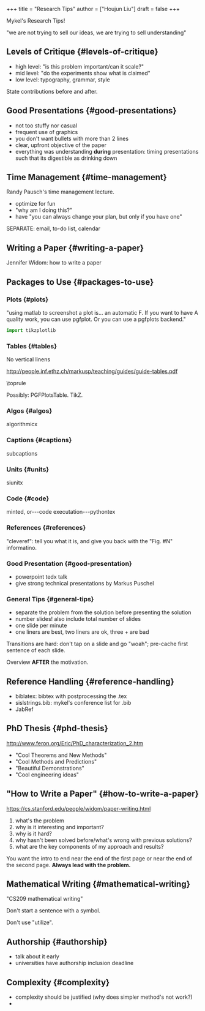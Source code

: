 +++
title = "Research Tips"
author = ["Houjun Liu"]
draft = false
+++

Mykel's Research Tips!

"we are not trying to sell our ideas, we are trying to sell understanding"


## Levels of Critique {#levels-of-critique}

-   high level: "is this problem important/can it scale?"
-   mid level: "do the experiments show what is claimed"
-   low level: typography, grammar, style

State contributions before and after.


## Good Presentations {#good-presentations}

-   not too stuffy nor casual
-   frequent use of graphics
-   you don't want bullets with more than 2 lines
-   clear, upfront objective of the paper
-   everything was understanding **during** presentation: timing presentations such that its digestible as drinking down


## Time Management {#time-management}

Randy Pausch's time management lecture.

-   optimize for fun
-   "why am I doing this?"
-   have "you can always change your plan, but only if you have one"

SEPARATE: email, to-do list, calendar


## Writing a Paper {#writing-a-paper}

Jennifer Widom: how to write a paper


## Packages to Use {#packages-to-use}


### Plots {#plots}

"using matlab to screenshot a plot is... an automatic F. If you want to have A quality work, you can use pgfplot. Or you can use a pgfplots backend."

```python
import tikzplotlib
```


### Tables {#tables}

No vertical linens

<http://people.inf.ethz.ch/markusp/teaching/guides/guide-tables.pdf>

\toprule

Possibly: PGFPlotsTable. TikZ.


### Algos {#algos}

algorithmicx


### Captions {#captions}

subcaptions


### Units {#units}

siunitx


### Code {#code}

minted, or---code executation---pythontex


### References {#references}

"cleveref": tell you what it is, and give you back with the "Fig. #N" informatino.


### Good Presentation {#good-presentation}

-   powerpoint tedx talk
-   give strong technical presentations by Markus Puschel


### General Tips {#general-tips}

-   separate the problem from the solution before presenting the solution
-   number slides! also include total number of slides
-   one slide per minute
-   one liners are best, two liners are ok, three + are bad

Transitions are hard: don't tap on a slide and go "woah"; pre-cache first sentence of each slide.

Overview **AFTER** the motivation.


## Reference Handling {#reference-handling}

-   biblatex: bibtex with postprocessing the .tex
-   sislstrings.bib: mykel's conference list for .bib
-   JabRef


## PhD Thesis {#phd-thesis}

<http://www.feron.org/Eric/PhD_characterization_2.htm>

-   "Cool Theorems and New Methods"
-   "Cool Methods and Predictions"
-   "Beautiful Demonstrations"
-   "Cool engineering ideas"


## "How to Write a Paper" {#how-to-write-a-paper}

<https://cs.stanford.edu/people/widom/paper-writing.html>

1.  what's the problem
2.  why is it interesting and important?
3.  why is it hard?
4.  why hasn't been solved before/what's wrong with previous solutions?
5.  what are the key components of my approach and results?

You want the intro to end near the end of the first page or near the end of the second page. **Always lead with the problem.**


## Mathematical Writing {#mathematical-writing}

"CS209 mathematical writing"

Don't start a sentence with a symbol.

Don't use "utilize".


## Authorship {#authorship}

-   talk about it early
-   universities have authorship inclusion deadline


## Complexity {#complexity}

-   complexity should be justified (why does simpler method's not work?)
-
